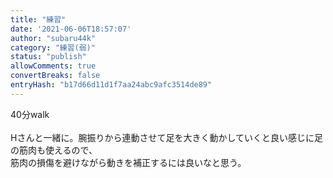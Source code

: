 ```yaml
---
title: "練習"
date: '2021-06-06T18:57:07'
author: "subaru44k"
category: "練習(弱)"
status: "publish"
allowComments: true
convertBreaks: false
entryHash: "b17d66d11d1f7aa24abc9afc3514de89"
---
```

40分walk<br>
<br>
Hさんと一緒に。腕振りから連動させて足を大きく動かしていくと良い感じに足の筋肉も使えるので、<br>
筋肉の損傷を避けながら動きを補正するには良いなと思う。
